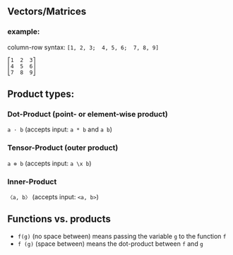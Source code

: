 ## Vectors/Matrices

### example:
column-row syntax: `[1, 2, 3;  4, 5, 6;  7, 8, 9]`

```
⎡1  2  3⎤
⎢4  5  6⎥
⎣7  8  9⎦
```

## Product types:

### Dot-Product (point- or element-wise product)
`a · b`  (accepts input: `a * b` and `a b`)

### Tensor-Product (outer product)
`a ⊗ b` (accepts input: `a \x b`)

### Inner-Product
`〈a, b〉` (accepts input: `<a, b>`)


## Functions vs. products
 - `f(g)` (no space between) means passing the variable `g` to the function `f`
 - `f (g)` (space between) means the  dot-product between `f` and `g`

